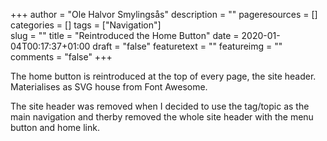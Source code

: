 +++
author = "Ole Halvor Smylingsås"
description = ""
pageresources = []
categories = []
tags = ["Navigation"]     
slug = ""
title = "Reintroduced the Home Button"
date = 2020-01-04T00:17:37+01:00
draft = "false"
featuretext = ""
featureimg = ""
comments = "false"
+++

The home button is reintroduced at the top of every page, the site header. Materialises as SVG house from Font Awesome.

The site header was removed when I decided to use the tag/topic as the main navigation and therby removed the whole site header with the menu button and home link.